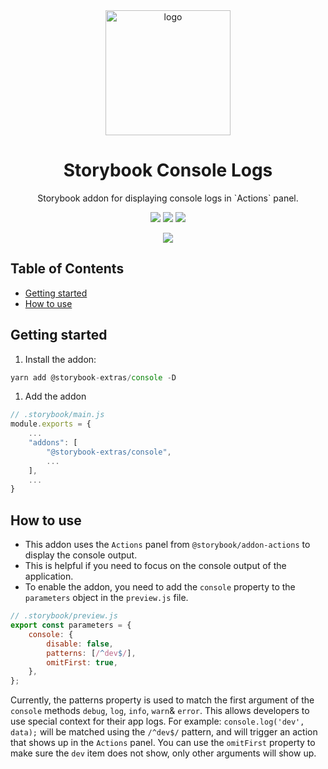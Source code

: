 <div align="center">

<img src="https://github.com/storybook-extras/blob/master/logos/console.svg" alt="logo" width="200" />

<h1>Storybook Console Logs</h1>

<p>Storybook addon for displaying console logs in `Actions` panel.</p>

![][img.node]
![][img.npm]
[![][img.storybook]][link.npm]

[![][img.banner]][link.npm]

</div>

<h2>Table of Contents</h2>

- [Getting started](#getting-started)
- [How to use](#how-to-use)

## Getting started

1. Install the addon:

```js
yarn add @storybook-extras/console -D
```

1. Add the addon

```js
// .storybook/main.js
module.exports = {
    ...
    "addons": [
        "@storybook-extras/console",
        ...
    ],
    ...
}
```

## How to use

-   This addon uses the `Actions` panel from `@storybook/addon-actions` to display the console output.
-   This is helpful if you need to focus on the console output of the application.
-   To enable the addon, you need to add the `console` property to the `parameters` object in the `preview.js` file.

```jsx
// .storybook/preview.js
export const parameters = {
    console: {
        disable: false,
        patterns: [/^dev$/],
        omitFirst: true,
    },
};
```

Currently, the patterns property is used to match the first argument of the `console` methods `debug`, `log`, `info`, `warn`& `error`. This allows developers to use special context for their app logs. For example: `console.log('dev', data);` will be matched using the `/^dev$/` pattern, and will trigger an action that shows up in the `Actions` panel. You can use the `omitFirst` property to make sure the `dev` item does not show, only other arguments will show up.




[img.node]:
https://img.shields.io/node/v/@storybook-extras/console?logo=node.js&logoColor=white&labelColor=339933&color=grey&label=
[img.npm]:
https://img.shields.io/npm/v/@storybook-extras/console?logo=npm&logoColor=white&labelColor=CB3837&color=grey&label=

[img.storybook]:
https://img.shields.io/npm/dependency-version/@storybook-extras/console/dev/storybook?logo=storybook&logoColor=white&labelColor=FF4785&color=grey&label=

[img.banner]:
https://nodei.co/npm/@storybook-extras/console.png

[link.npm]:
https://npmjs.org/package/@storybook-extras/console